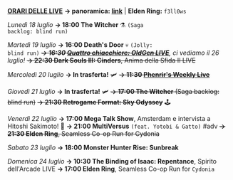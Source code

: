 <b><u>ORARI DELLE LIVE</u></b>
<b>→ panoramica: <a href="https://trello.com/b/iKwdSGf3/sabaku">link</a></b> | <b>Elden Ring:</b> <code>f3ll0ws</code>

<i>Lunedì 18 luglio</i>
<b>→ 18:00 The Witcher</b> ⚗️ <code>(Saga backlog: blind run)</code>

<i>Martedì 19 luglio</i>
<b>→ 16:00 Death's Door</b> 💀 <code>(Jolly: blind run)</code>
<i><s><b>→ 16:30 <a href="https://www.twitch.tv/oldgenproject">Quattro chiacchiere: OldGen LIVE</a></b></s>, ci vediamo il 26 luglio!</i>
<s><b>→ 22:30 Dark Souls III: Cinders</b>, Anima della Sfida II LIVE</s>

<i>Mercoledì 20 luglio</i>
<b>→ In trasferta!</b> 🛩️
<s><b>→ 11:30 <a href="https://www.twitch.tv/phenrir_mailoki">Phenrir's Weekly Live</a></b></s>

<i>Giovedì 21 luglio</i>
<b>→ In trasferta!</b> 🛩️
<s><b>→ 17:00 The Witcher</b> (Saga backlog: blind run)</s>
<s><b>→ 21:30 Retrogame Format: Sky Odyssey</b></s> 🕹️
  
<i>Venerdì 22 luglio</i>
<b>→ 17:00 Mega Talk Show</b>, Amsterdam e intervista a Hitoshi Sakimoto! 🎤
<b>→ 21:00 MultiVersus</b> <code>(feat. Yotobi & Gatto)</code> #adv
<s><b>→ 21:30 Elden Ring</b>, Seamless Co-op Run for Cydonia</s>

<i>Sabato 23 luglio</i>
<b>→ 18:00 Monster Hunter Rise: Sunbreak</b>

<i>Domenica 24 luglio</i>
<b>→ 10:30 The Binding of Isaac: Repentance</b>, Spirito dell'Arcade LIVE
<b>→ 17:00 Elden Ring</b>, Seamless Co-op Run for <code>Cydonia</code>
